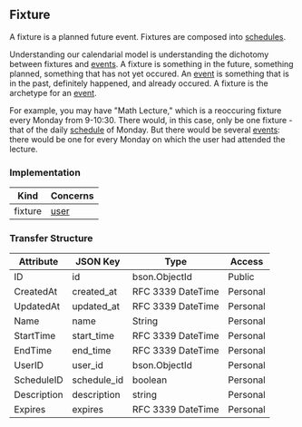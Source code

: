 Fixture
-------

A fixture is a planned future event. Fixtures are composed into [schedules](schedule.md).

Understanding our calendarial model is understanding the dichotomy between fixtures and [events](event.md). A fixture is something in the future, something planned, something that has not yet occured. An [event](event.md) is something that is in the past, definitely happened, and already occured. A fixture is the archetype for an [event](event.md). 

For example, you may have "Math Lecture," which is a reoccuring fixture every Monday from 9-10:30. There would, in this case, only be one fixture - that of the daily [schedule](schedule.md) of Monday. But there would be several [events](event.md): there would be one for every Monday on which the user had attended the lecture.

### Implementation
| Kind    | Concerns        |
| ------- | --------------- |
| fixture | [user](user.md) |

### Transfer Structure
| Attribute      | JSON Key      | Type                | Access    |
| -------------- | ------------- | ------------------- | --------- |
| ID             | id              | bson.ObjectId     | Public    |
| CreatedAt      | created_at      | RFC 3339 DateTime | Personal  |
| UpdatedAt      | updated_at      | RFC 3339 DateTime | Personal  |
| Name           | name            | String            | Personal  |
| StartTime      | start_time      | RFC 3339 DateTime | Personal  |
| EndTime        | end_time        | RFC 3339 DateTime | Personal  |
| UserID         | user_id         | bson.ObjectId     | Personal  |
| ScheduleID     | schedule_id     | boolean           | Personal  |
| Description    | description     | string            | Personal  |
| Expires        | expires         | RFC 3339 DateTime | Personal  |
